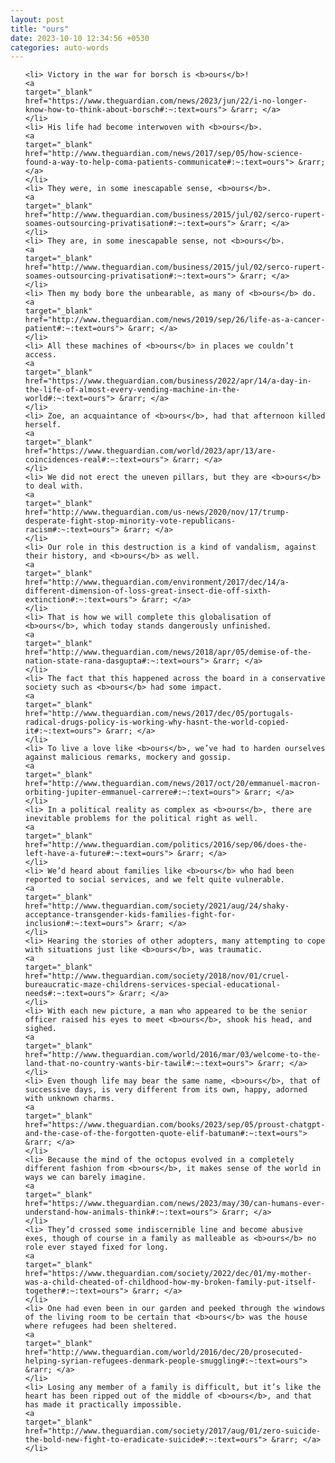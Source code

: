```yaml
---
layout: post
title: "ours"
date: 2023-10-10 12:34:56 +0530
categories: auto-words
---
```

<ol>

    <li> Victory in the war for borsch is <b>ours</b>!
    <a 
    target="_blank" 
    href="https://www.theguardian.com/news/2023/jun/22/i-no-longer-know-how-to-think-about-borsch#:~:text=ours"> &rarr; </a>
    </li>
    <li> His life had become interwoven with <b>ours</b>.
    <a 
    target="_blank" 
    href="http://www.theguardian.com/news/2017/sep/05/how-science-found-a-way-to-help-coma-patients-communicate#:~:text=ours"> &rarr; </a>
    </li>
    <li> They were, in some inescapable sense, <b>ours</b>.
    <a 
    target="_blank" 
    href="http://www.theguardian.com/business/2015/jul/02/serco-rupert-soames-outsourcing-privatisation#:~:text=ours"> &rarr; </a>
    </li>
    <li> They are, in some inescapable sense, not <b>ours</b>.
    <a 
    target="_blank" 
    href="http://www.theguardian.com/business/2015/jul/02/serco-rupert-soames-outsourcing-privatisation#:~:text=ours"> &rarr; </a>
    </li>
    <li> Then my body bore the unbearable, as many of <b>ours</b> do.
    <a 
    target="_blank" 
    href="http://www.theguardian.com/news/2019/sep/26/life-as-a-cancer-patient#:~:text=ours"> &rarr; </a>
    </li>
    <li> All these machines of <b>ours</b> in places we couldn’t access.
    <a 
    target="_blank" 
    href="https://www.theguardian.com/business/2022/apr/14/a-day-in-the-life-of-almost-every-vending-machine-in-the-world#:~:text=ours"> &rarr; </a>
    </li>
    <li> Zoe, an acquaintance of <b>ours</b>, had that afternoon killed herself.
    <a 
    target="_blank" 
    href="https://www.theguardian.com/world/2023/apr/13/are-coincidences-real#:~:text=ours"> &rarr; </a>
    </li>
    <li> We did not erect the uneven pillars, but they are <b>ours</b> to deal with.
    <a 
    target="_blank" 
    href="http://www.theguardian.com/us-news/2020/nov/17/trump-desperate-fight-stop-minority-vote-republicans-racism#:~:text=ours"> &rarr; </a>
    </li>
    <li> Our role in this destruction is a kind of vandalism, against their history, and <b>ours</b> as well.
    <a 
    target="_blank" 
    href="http://www.theguardian.com/environment/2017/dec/14/a-different-dimension-of-loss-great-insect-die-off-sixth-extinction#:~:text=ours"> &rarr; </a>
    </li>
    <li> That is how we will complete this globalisation of <b>ours</b>, which today stands dangerously unfinished.
    <a 
    target="_blank" 
    href="http://www.theguardian.com/news/2018/apr/05/demise-of-the-nation-state-rana-dasgupta#:~:text=ours"> &rarr; </a>
    </li>
    <li> The fact that this happened across the board in a conservative society such as <b>ours</b> had some impact.
    <a 
    target="_blank" 
    href="http://www.theguardian.com/news/2017/dec/05/portugals-radical-drugs-policy-is-working-why-hasnt-the-world-copied-it#:~:text=ours"> &rarr; </a>
    </li>
    <li> To live a love like <b>ours</b>, we’ve had to harden ourselves against malicious remarks, mockery and gossip.
    <a 
    target="_blank" 
    href="http://www.theguardian.com/news/2017/oct/20/emmanuel-macron-orbiting-jupiter-emmanuel-carrere#:~:text=ours"> &rarr; </a>
    </li>
    <li> In a political reality as complex as <b>ours</b>, there are inevitable problems for the political right as well.
    <a 
    target="_blank" 
    href="http://www.theguardian.com/politics/2016/sep/06/does-the-left-have-a-future#:~:text=ours"> &rarr; </a>
    </li>
    <li> We’d heard about families like <b>ours</b> who had been reported to social services, and we felt quite vulnerable.
    <a 
    target="_blank" 
    href="http://www.theguardian.com/society/2021/aug/24/shaky-acceptance-transgender-kids-families-fight-for-inclusion#:~:text=ours"> &rarr; </a>
    </li>
    <li> Hearing the stories of other adopters, many attempting to cope with situations just like <b>ours</b>, was traumatic.
    <a 
    target="_blank" 
    href="http://www.theguardian.com/society/2018/nov/01/cruel-bureaucratic-maze-childrens-services-special-educational-needs#:~:text=ours"> &rarr; </a>
    </li>
    <li> With each new picture, a man who appeared to be the senior officer raised his eyes to meet <b>ours</b>, shook his head, and sighed.
    <a 
    target="_blank" 
    href="http://www.theguardian.com/world/2016/mar/03/welcome-to-the-land-that-no-country-wants-bir-tawil#:~:text=ours"> &rarr; </a>
    </li>
    <li> Even though life may bear the same name, <b>ours</b>, that of successive days, is very different from its own, happy, adorned with unknown charms.
    <a 
    target="_blank" 
    href="https://www.theguardian.com/books/2023/sep/05/proust-chatgpt-and-the-case-of-the-forgotten-quote-elif-batuman#:~:text=ours"> &rarr; </a>
    </li>
    <li> Because the mind of the octopus evolved in a completely different fashion from <b>ours</b>, it makes sense of the world in ways we can barely imagine.
    <a 
    target="_blank" 
    href="https://www.theguardian.com/news/2023/may/30/can-humans-ever-understand-how-animals-think#:~:text=ours"> &rarr; </a>
    </li>
    <li> They’d crossed some indiscernible line and become abusive exes, though of course in a family as malleable as <b>ours</b> no role ever stayed fixed for long.
    <a 
    target="_blank" 
    href="https://www.theguardian.com/society/2022/dec/01/my-mother-was-a-child-cheated-of-childhood-how-my-broken-family-put-itself-together#:~:text=ours"> &rarr; </a>
    </li>
    <li> One had even been in our garden and peeked through the windows of the living room to be certain that <b>ours</b> was the house where refugees had been sheltered.
    <a 
    target="_blank" 
    href="http://www.theguardian.com/world/2016/dec/20/prosecuted-helping-syrian-refugees-denmark-people-smuggling#:~:text=ours"> &rarr; </a>
    </li>
    <li> Losing any member of a family is difficult, but it’s like the heart has been ripped out of the middle of <b>ours</b>, and that has made it practically impossible.
    <a 
    target="_blank" 
    href="http://www.theguardian.com/society/2017/aug/01/zero-suicide-the-bold-new-fight-to-eradicate-suicide#:~:text=ours"> &rarr; </a>
    </li>